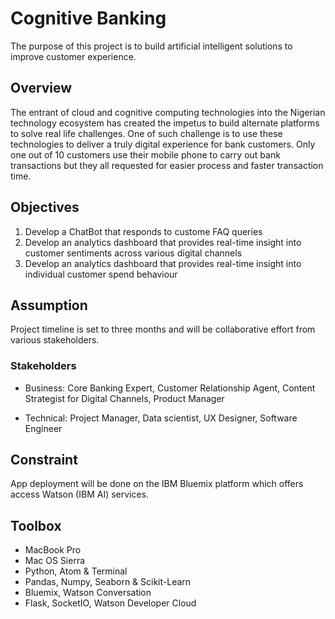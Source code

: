 # Cognitive Banking
The purpose of this project is to build artificial intelligent solutions to improve customer experience.

## Overview
The entrant of cloud and cognitive computing technologies into the Nigerian technology ecosystem has created the impetus to build alternate platforms to solve real life challenges. One of such challenge is to use these technologies to deliver a truly digital experience for bank customers. Only one out of 10 customers use their mobile phone to carry out bank transactions but they all requested for easier process and faster transaction time.

## Objectives
1. Develop a ChatBot that responds to custome FAQ queries
2. Develop an analytics dashboard that provides real-time insight into customer sentiments across various digital channels
3. Develop an analytics dashboard that provides real-time insight into individual customer spend behaviour

## Assumption
Project timeline is set to three months and will be collaborative effort from various stakeholders.

### Stakeholders
- Business: Core Banking Expert, Customer Relationship Agent, Content Strategist for Digital Channels, Product Manager

- Technical: Project Manager, Data scientist, UX Designer, Software Engineer

## Constraint
App deployment will be done on the IBM Bluemix platform which offers access Watson (IBM AI) services.

## Toolbox
- MacBook Pro
- Mac OS Sierra
- Python, Atom & Terminal
- Pandas, Numpy, Seaborn & Scikit-Learn
- Bluemix, Watson Conversation
- Flask, SocketIO, Watson Developer Cloud
